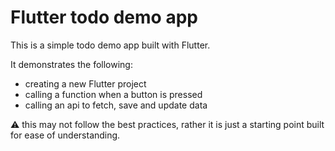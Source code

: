 # Flutter todo demo app

This is a simple todo demo app built with Flutter.

It demonstrates the following:

- creating a new Flutter project
- calling a function when a button is pressed
- calling an api to fetch, save and update data

⚠️ this may not follow the best practices, rather it is just a starting point built for ease of understanding.

